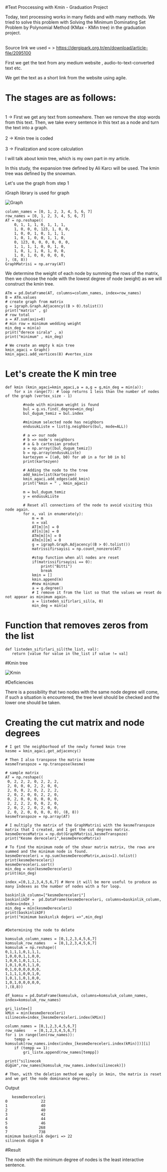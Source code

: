 #Text Proccessing with Kmin - Graduation Project

Today, text processing works in many fields and with many methods. We tried to solve this problem with Solving the Minimum Dominating Set Problem by Polynomial Method (KMax - KMin tree) in the graduation project. 

<br>Source link we used = > https://dergipark.org.tr/en/download/article-file/2095100</br>

First we get the text from any medium website , audio-to-text-converted text etc.

We get the text as a short link from the website using agile.

# The stages are as follows:
<br>1 -> First we get any text from somewhere. Then we remove the stop words from this text. Then, we take every sentence in this text as a node and turn the text into a graph.</br>
<br>2 -> Kmin tree is coded</br>
<br>3 -> Finalization and score calculation</br>

I will talk about kmin tree, which is my own part in my article.

In this study, the expansion tree defined by Ali Karcı will be used. The kmin tree was defined by the snowman.

Let's use the graph from step 1

iGraph library is used for graph

![Graph](https://github.com/mtfsahin/Text-Proccessing-with-kmin-School-Prohect/blob/main/graph.jpeg)


```
column_names = [0, 1, 2, 3, 4, 5, 6, 7]
row_names = [0, 1, 2, 3, 4, 5, 6, 7]
AT = np.reshape((
    0, 1, 1, 1, 0, 1, 1, 1,
    1, 0, 0, 0, 123, 1, 0, 0,
    1, 0, 0, 1, 0, 1, 1, 1,
    1, 0, 1, 0, 0, 1, 1, 0,
    0, 123, 0, 0, 0, 0, 0, 0,
    1, 1, 1, 1, 0, 0, 1, 0,
    1, 0, 1, 1, 0, 1, 0, 0,
    1, 0, 1, 0, 0, 0, 0, 0,
), (8, 8))
GraphMatrisi = np.array(AT)
```
We determine the weight of each node by summing the rows of the matrix, then we choose the node with the lowest degree of node (weight) as we will construct the kmin tree.

```
ATm = pd.DataFrame(AT, columns=column_names, index=row_names)
B = ATm.values
# create graph from matrix
g = igraph.Graph.Adjacency((B > 0).tolist())
print("matris" , g)
# row total
a = AT.sum(axis=0)
# min row = minimum wedding weight
min_deg = min(a)
print("derece sirala" , a)
print("minimum" , min_deg)

# We create an empty k min tree
kmin_agaci = Graph()
kmin_agaci.add_vertices(8) #vertex_size
```
# Let's create the K min tree
```
def kmin (kmin_agaci=kmin_agaci,a = a,g = g,min_deg = min(a)):
    for x in range(7): # loop returns 1 less than the number of nodes of the graph (vertex_size - 1)
    
        #node with minimum weight is found
        bul = g.vs.find(_degree=min_deg)
        bul_dugum_temiz = bul.index
        
        #minimum selected node has neighbors
        endusukListe = list(g.neighbors(bul, mode=ALL))
        
        # a => our node
        # b => node's neighbors
        # a & b cartesian product
        a = np.array([bul_dugum_temiz])
        b = np.array(endusukListe)
        kartezyen = [(a0, b0) for a0 in a for b0 in b]
        print(kartezyen)
        
        # Adding the node to the tree
        add_kmin=list(kartezyen)
        kmin_agaci.add_edges(add_kmin)
        print("kmin = " , kmin_agaci)
   
        m = bul_dugum_temiz
        y = endusukListe
        
        # Reset all connections of the node to avoid visiting this node again.
        for x, val in enumerate(y):
            m = m
            n = val
            AT[m][n] = 0
            AT[n][m] = 0
            ATm[m][n] = 0
            ATm[n][m] = 0
            g = igraph.Graph.Adjacency((B > 0).tolist())
            matrissifirsayisi = np.count_nonzero(AT)
            
            #stop function when all nodes are reset
            if(matrissifirsayisi == 0):
                print("Bitti")
                break
            kmin = []
            kmin.append(m)
            #new minimum
            a = g.degree()
            # I remove it from the list so that the values we reset do not appear as minimum again.
            a = listeden_sifirlari_sil(a, 0)
            min_deg = min(a)

```
# Function that removes zeros from the list
```
def listeden_sifirlari_sil(the_list, val):
   return [value for value in the_list if value != val]
```
#Kmin tree

![Kmin](https://github.com/mtfsahin/Text-Proccessing-with-kmin-School-Prohect/blob/main/kmin.jpeg)

#Deficiencies

There is a possibility that two nodes with the same node degree will come, if such a situation is encountered, the tree level should be checked and the lower one should be taken.


# Creating the cut matrix and node degrees


```
# I get the neighborhood of the newly formed kmin tree
kesme = kmin_agaci.get_adjacency()

# Then I also transpose the matrix kesme
kesmeTranspoze = np.transpose(kesme)

# sample matrix
AT = np.reshape((
 0, 2, 2, 2, 0, 2, 2, 2,
 2, 0, 0, 0, 2, 2, 0, 0,
 2, 0, 0, 2, 0, 2, 2, 2,
 2, 0, 2, 0, 0, 2, 2, 0,
 0, 2, 0, 0, 0, 0, 0, 0,
 2, 2, 2, 2, 0, 0, 2, 0,
 2, 0, 2, 2, 0, 2, 0, 0,
 2, 0, 2, 0, 0, 0, 0, 0), (8, 8))
kesmeTranspoze = np.array(AT)

# I multiply the matrix of the GraphMatrisi with the kesmeTranspoze matrix that I created, and I get the cut degrees matrix.
kesmeDereceMatrix = np.dot(GraphMatrisi,kesmeTranspoze)
print("Kesme dereceleri",kesmeDereceMatrix)

# To find the minimum node of the shear matrix matrix, the rows are summed and the minimum node is found.
kesmeDereceleri = np.sum(kesmeDereceMatrix,axis=1).tolist()
print(kesmeDereceleri)
kesmeDereceleri.sort()
min_deg = min(kesmeDereceleri)
print(min_deg)

index_=[0,1,2,3,4,5,6,7] # Here it will be more useful to produce as many indexes as the number of nodes with a for loop.

baskinlik_column=["kesmeDereceleri"]
baskinlikDF =  pd.DataFrame(kesmeDereceleri, columns=baskinlik_column, index=index_)
min_deg = min(kesmeDereceleri)
print(baskinlikDF)
print("mimimum baskınlık değeri =>",min_deg)


#Determining the node to delete

komsuluk_column_names = [0,1,2,3,4,5,6,7]
komsuluk_row_names    = [0,1,2,3,4,5,6,7]
komsuluk = np.reshape((
0,1,1,1,0,1,1,1,
1,0,0,0,1,1,0,0,
1,0,0,1,0,1,1,1,
1,0,1,0,0,1,1,0,
0,1,0,0,0,0,0,0,
1,1,1,1,0,0,1,0,
1,0,1,1,0,1,0,0,
1,0,1,0,0,0,0,0,
),(8,8))

df_komsu = pd.DataFrame(komsuluk, columns=komsuluk_column_names, index=komsuluk_row_names)

gri_liste=[]
kMin = min(kesmeDereceleri)
silinecek=index_[kesmeDereceleri.index(kMin)]

column_names = [0,1,2,3,4,5,6,7]
row_names    = [0,1,2,3,4,5,6,7]
for i in range(len(row_names)):
    tempp = komsuluk[row_names.index(index_[kesmeDereceleri.index(kMin)])][i]
    if (tempp == 1):
        gri_liste.append(row_names[tempp])

print("silinecek düğüm",row_names[komsuluk_row_names.index(silinecek)])

# Then, with the deletion method we apply in kmin, the matrix is reset and we get the node dominance degrees.

```

Output 

```
   kesmeDereceleri
0               22
1               40
2               40
3               42
4               44
5               46
6              268
7              738
mimimum baskınlık değeri => 22
silinecek düğüm 0
```

#Result

The node with the minimum degree of nodes is the least interactive sentence. 

